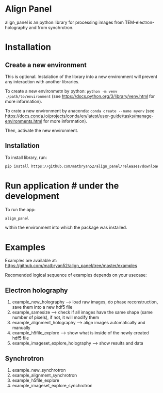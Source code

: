 Align Panel
===========
align_panel is an python library for processing images from TEM-electron-holography and from synchrotron. 

# Installation

## Create a new environment

This is optional. Instalation of the library into a new environment will prevent any interaction with another libraries.

To create a new environmetn by python:
`python -m venv ./path/to/environment` 
(see <https://docs.python.org/3/library/venv.html> for more information).

To crate a new environment by anaconda:
`conda create --name myenv`
(see <https://docs.conda.io/projects/conda/en/latest/user-guide/tasks/manage-environments.html> for more information).

Then, activate the new environment.

## Installation

To install library, run:

```bash
pip install https://github.com/matbryan52/align_panel/releases/download/0.0.1/align_panel-0.0.1-py3-none-any.whl
```

# Run application # under the development

To run the app:
```bash
align_panel
```

within the environment into which the package was installed.

# Examples

Examples are available at:
<https://github.com/matbryan52/align_panel/tree/master/examples>

Recomended logical sequence of examples depends on your usecase:
## Electron holography
1) example_new_holography --> load raw images, do phase reconstruction, save them into a new hdf5 file
2) example_samesize --> check if all images have the same shape (same number of pixels), if not, it will modify them
3) example_alignment_holography --> align images automatically and manually
4) example_h5file_explore --> show what is inside of the newly created hdf5 file
5) example_imageset_explore_holography --> show results and data

## Synchrotron
1) example_new_synchrotron
2) example_alignment_synchrotron
3) example_h5file_explore
4) example_imageset_explore_synchrotron





